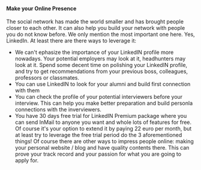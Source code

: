 #### Make your Online Presence

The social network has made the world smaller and has brought people closer to each other. It can also help you build your network with people you do not know before. We only mention the most important one here. Yes, LinkedIn. At least there are there ways to leverage it:

* We can't ephasize the importance of your LinkedIN profile more nowadays. Your potential employers may look at it, headhunters may look at it. Spend some decent time on polishing your LinkedIN profile, and try to get recommendations from your previous boss, colleagues, professors or classmates.
* You can use LinkedIN to look for your alumni and build first connection with them
* You can check the profile of your potential interviewers before your interview. This can help you make better preparation and build personla connections with the inverviewers.
* You have 30 days free trial for LinkedIN Premium package where you can send InMail to anyone you want and whole lots of features for free. Of course it's your option to extend it by paying 22 euro per month, but at least try to leverage the free trial period do the 3 aforementioned things! Of course there are other ways to impress people online: making your personal website / blog and have quality contents there. This can prove your track record and your passion for what you are going to apply for.
